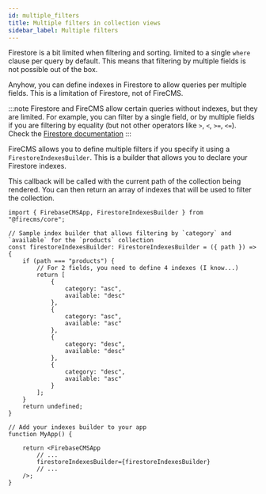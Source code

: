 ```yaml
---
id: multiple_filters
title: Multiple filters in collection views
sidebar_label: Multiple filters
---
```


Firestore is a bit limited when filtering and sorting. limited to a single `where` clause per query by default.
This means that filtering by multiple fields is not possible out of the box.

Anyhow, you can define indexes in Firestore to allow queries per multiple fields.
This is a limitation of Firestore, not of FireCMS.

:::note
Firestore and FireCMS allow certain queries without indexes, but they are limited.
For example, you can filter by a single field, or by multiple fields if you are
filtering by equality (but not other operators like `>`, `<`, `>=`, `<=`).
Check the [Firestore documentation](https://firebase.google.com/docs/firestore/query-data/indexing)
:::

FireCMS allows you to define multiple filters if you specify it using a `FirestoreIndexesBuilder`.
This is a builder that allows you to declare your Firestore indexes.

This callback will be called with the current path of the collection being rendered.
You can then return an array of indexes that will be used to filter the collection.

```tsx
import { FirebaseCMSApp, FirestoreIndexesBuilder } from "@firecms/core";

// Sample index builder that allows filtering by `category` and `available` for the `products` collection
const firestoreIndexesBuilder: FirestoreIndexesBuilder = ({ path }) => {
    if (path === "products") {
        // For 2 fields, you need to define 4 indexes (I know...)
        return [
            {
                category: "asc",
                available: "desc"
            },
            {
                category: "asc",
                available: "asc"
            },
            {
                category: "desc",
                available: "desc"
            },
            {
                category: "desc",
                available: "asc"
            }
        ];
    }
    return undefined;
}

// Add your indexes builder to your app
function MyApp() {

    return <FirebaseCMSApp
        // ...
        firestoreIndexesBuilder={firestoreIndexesBuilder}
        // ...
    />;
}

```

